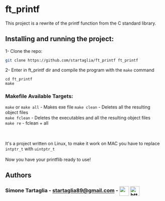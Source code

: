 # ft_printf

This project is a rewrite of the printf function from the C standard library.

## Installing and running the project:

1- Clone the repo:
  
  ```sh
  git clone https://github.com/startaglia/ft_printf ft_printf
  ```

2- Enter in ft_printf dir and compile the program with the `make` command
	
 ```
 cd ft_printf
 make
 ```

### Makefile Available Targets:  
`make` or `make all` - Makes exe file 
`make clean` - Deletes all the resulting object files  
`make fclean` - Deletes the executables and all the resulting object files  
`make re` - fclean + all  
</br></br>

It's a project written on Linux, to make it work on MAC you have to replace `intptr_t` with `uintptr_t` </br></br>
Now you have your printflib ready to use!

## Authors

### Simone Tartaglia -  startaglia89@gmail.com - <a href="https://github.com/startaglia" target="_blank"><img align="center" src="https://icon-library.com/images/github-icon-svg/github-icon-svg-0.jpg" height="30" width="30" /></a> <a href="https://www.linkedin.com/in/simone-tartaglia-134723248/" target="_blank"><img align="center" src="https://raw.githubusercontent.com/rahuldkjain/github-profile-readme-generator/master/src/images/icons/Social/linked-in-alt.svg" alt="https://www.linkedin.com/in/simone-tartaglia-134723248/" height="30" width="30" /></a>
